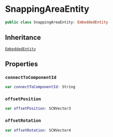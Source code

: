 # SnappingAreaEntity

``` swift
public class SnappingAreaEntity: EmbeddedEntity
```

## Inheritance

[`EmbeddedEntity`](api-reference/EmbeddedEntity)

## Properties

### `connectToComponentId`

``` swift
var connectToComponentId: String
```

### `offsetPosition`

``` swift
var offsetPosition: SCNVector3
```

### `offsetRotation`

``` swift
var offsetRotation: SCNVector4
```
